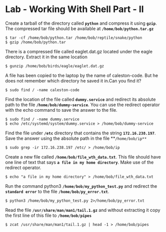 # Lab - Working With Shell Part - II

Create a tarball of the directory called **`python`** and compress it using **`gzip`**. The compressed tar file should be available at **`/home/bob/python.tar.gz`**
```
$ tar -cf /home/bob/python.tar /home/bob/reptile/snake/python
$ gzip /home/bob/python.tar
```

There is a compressed file called eaglet.dat.gz located under the eagle directory. Extract it in the same location
```
$ gunzip /home/bob/birds/eagle/eaglet.dat.gz
```

A file has been copied to the laptop by the name of caleston-code. But he does not remember which directory he saved it in.Can you find it?
```
$ sudo find / -name caleston-code
```

Find the location of the file called **`dummy.service`** and redirect its absolute path to the file **`/home/bob/dummy-service`**. You can use the redirect operator with the echo command to save the answer to the file.
```
$ sudo find / -name dummy.service
$ echo /etc/systemd/system/dummy.service > /home/bob/dummy-service 
```

Find the file under **`/etc`** directory that contains the string **`172.16.238.197`**. Save the answer using the absolute path in the file **`/home/bob/ip**`
```
$ sudo grep -ir 172.16.238.197 /etc/ > /home/bob/ip
```

Create a new file called **`/home/bob/file_wth_data.txt`**. This file should have one line of text that says **`a file in my home directory`**. Make use of the redirect operator.
```
$ echo "a file in my home directory" > /home/bob/file_wth_data.txt
```

Run the command python3 **`/home/bob/my_python_test.py`** and redirect the **`standard error`** to the file **`/home/bob/py_error.txt`**.
```
$ python3 /home/bob/my_python_test.py 2>/home/bob/py_error.txt
```

Read the file **`/usr/share/man/man1/tail.1.gz`** and without extracting it copy the first line of this file to **`/home/bob/pipes`**
```
$ zcat /usr/share/man/man1/tail.1.gz | head -1 > /home/bob/pipes
```

